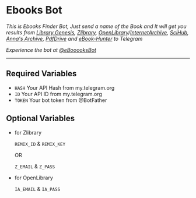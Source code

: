 # Ebooks Bot

*This is Ebooks Finder Bot, Just send a name of the Book and It will get you results from [Library Genesis](https://libgen.li/), [Zlibrary](http://z-lib.org/), [OpenLibrary](https://openlibrary.org)/[InternetArchive](https://archive.org/), [SciHub](https://sci-hub.se/), [Anna's Archive](https://annas-archive.org/), [PdfDrive](https://pdfdrive.to) and [eBook-Hunter](https://ebook-hunter.org/) to Telegram*

*Experience the bot at [@eBooooksBot](https://t.me/ebooooksbot)*

---

## Required Variables

- `HASH` Your API Hash from my.telegram.org
- `ID` Your API ID from my.telegram.org
- `TOKEN` Your bot token from @BotFather

## Optional Variables

* for Zlibrary

    `REMIX_ID` & `REMIX_KEY` 
    
    OR
    
    `Z_EMAIL` & `Z_PASS`

* for OpenLibrary

    `IA_EMAIL` & `IA_PASS`
